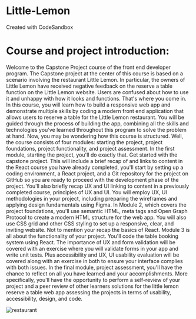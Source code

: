 # Little-Lemon
Created with CodeSandbox

# Course and project introduction: 
Welcome to the Capstone Project course of the front end developer program. The Capstone project at the center of this course is based on a scenario involving the restaurant Little Lemon. In particular, the owners of Little Lemon have received negative feedback on the reserve a table function on the Little Lemon website. Users are confused about how to use it and unhappy with how it looks and functions. That's where you come in. In this course, you will learn how to build a responsive web app and demonstrate multiple skills by coding a modern front end application that allows users to reserve a table for the Little Lemon restaurant. You will be guided through the process of building the app, combining all the skills and technologies you've learned throughout this program to solve the problem at hand. Now, you may be wondering how this course is structured. Well, the course consists of four modules: starting the project, project foundations, project functionality, and project assessment. In the first module, starting the project, you'll do exactly that. Get started with the capstone project. This will include a brief recap of and links to content in the React course you have already completed, you'll start by setting up a coding environment, a React project, and a Git repository for the project on GitHub so you are ready to proceed with the development phase of the project. You'll also briefly recap UX and UI linking to content in a previously completed course, principles of UX and UI. You will employ UX, UI methodologies in your project, including preparing the wireframes and applying design fundamentals using Figma. In Module 2, which covers the project foundations, you'll use semantic HTML, meta tags and Open Graph Protocol to create a modern HTML structure for the web app. You will also use CSS grid and other CSS styling to set up a responsive, clear, and inviting website. Not to mention your recap the basics of React. Module 3 is all about the functionality of your project. You'll code the table booking system using React. The importance of UX and form validation will be covered with an exercise where you will validate forms in your app and write unit tests. Plus accessibility and UX, UI usability evaluation will be covered along with an exercise in both to ensure your interface complies with both issues. In the final module, project assessment, you'll have the chance to reflect on all you have learned and your accomplishments. More specifically, you'll have the opportunity to perform a self-review of your project and a peer review of other learners solutions for the little lemon reserve a table web app assessing the projects in terms of usability, accessibility, design, and code.

![restaurant](https://user-images.githubusercontent.com/70451928/222874465-67747b54-06d5-44c5-ac95-517f13610466.jpg)

